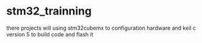 # stm32_trainning
there projects will using stm32cubemx to configuration hardware and keil c version 5 to build code and flash it
